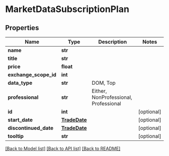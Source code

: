 # MarketDataSubscriptionPlan

## Properties
Name | Type | Description | Notes
------------ | ------------- | ------------- | -------------
**name** | **str** |  | 
**title** | **str** |  | 
**price** | **float** |  | 
**exchange_scope_id** | **int** |  | 
**data_type** | **str** | DOM, Top | 
**professional** | **str** | Either, NonProfessional, Professional | 
**id** | **int** |  | [optional] 
**start_date** | [**TradeDate**](TradeDate.md) |  | [optional] 
**discontinued_date** | [**TradeDate**](TradeDate.md) |  | [optional] 
**tooltip** | **str** |  | [optional] 

[[Back to Model list]](../README.md#documentation-for-models) [[Back to API list]](../README.md#documentation-for-api-endpoints) [[Back to README]](../README.md)


